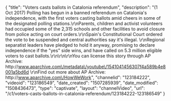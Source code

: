 {
    "title": "Voters casts ballots in Catalonia referendum",
    "description": "(1 Oct 2017) Polling has begun in a banned referendum on Catalonia's independence, with the first voters casting ballots amid cheers in some of the designated polling stations.\r\nParents, children and activist volunteers had occupied some of the 2,315 schools and other facilities to avoid closure from police acting on court orders.\r\nSpain's Constitutional Court ordered the vote to be suspended and central authorities say it's illegal. \r\nRegional separatist leaders have pledged to hold it anyway, promising to declare independence if the \"yes\" side wins, and have called on 5.3 million eligible voters to cast ballots.\r\n\r\n\r\nYou can license this story through AP Archive: http:\/\/www.aparchive.com\/metadata\/youtube\/1541041456307f4a589b4e8001a5bd6d \r\nFind out more about AP Archive: http:\/\/www.aparchive.com\/HowWeWork",
    "channelid": "123184222",
    "videoid": "123186549",
    "date_created": "1507285939",
    "date_modified": "1508436473",
    "type": "captivate",
    "layout": "channelVideo",
    "url": "\/c1\/voters-casts-ballots-in-catalonia-referendum\/123184222-123186549"
}